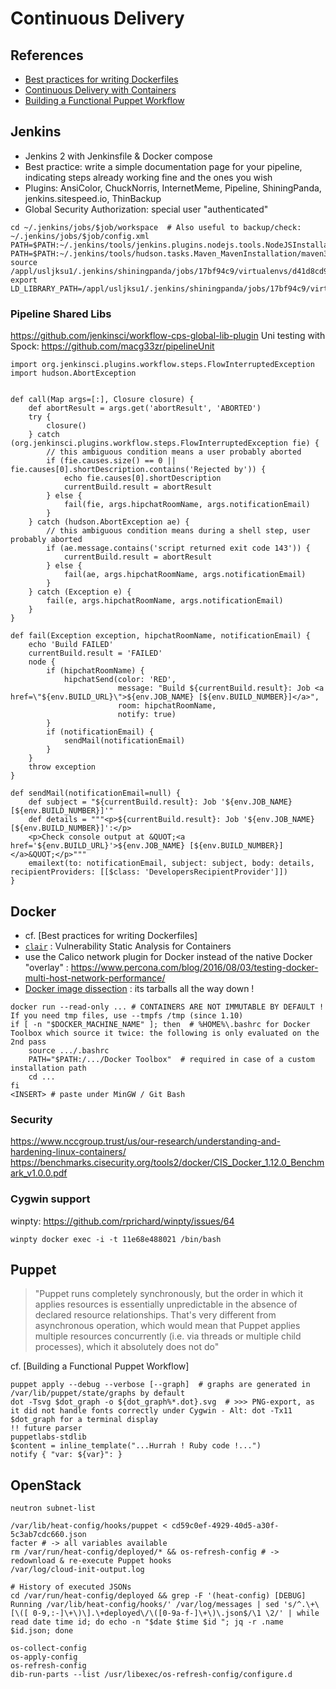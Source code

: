 Continuous Delivery
===================

## References
- [Best practices for writing Dockerfiles](https://docs.docker.com/engine/userguide/eng-image/dockerfile_best-practices/)
- [Continuous Delivery with Containers](http://www.slideshare.net/dbryant_uk/oreillynginx-2016-continuous-delivery-with-containers-the-trials-and-tribulations)
- [Building a Functional Puppet Workflow](http://garylarizza.com/blog/2014/02/17/puppet-workflow-part-1/)


## Jenkins
- Jenkins 2 with Jenkinsfile & Docker compose
- Best practice: write a simple documentation page for your pipeline, indicating steps already working fine and the ones you wish
- Plugins: AnsiColor, ChuckNorris, InternetMeme, Pipeline, ShiningPanda, jenkins.sitespeed.io, ThinBackup
- Global Security Authorization: special user "authenticated"

```
cd ~/.jenkins/jobs/$job/workspace  # Also useful to backup/check: ~/.jenkins/jobs/$job/config.xml
PATH=$PATH:~/.jenkins/tools/jenkins.plugins.nodejs.tools.NodeJSInstallation/NodeJs_6.2.1/bin/
PATH=$PATH:~/.jenkins/tools/hudson.tasks.Maven_MavenInstallation/maven3/bin/
source /appl/usljksu1/.jenkins/shiningpanda/jobs/17bf94c9/virtualenvs/d41d8cd9/bin/activate
export LD_LIBRARY_PATH=/appl/usljksu1/.jenkins/shiningpanda/jobs/17bf94c9/virtualenvs/d41d8cd9/lib
```

### Pipeline Shared Libs

https://github.com/jenkinsci/workflow-cps-global-lib-plugin
Uni testing with Spock: https://github.com/macg33zr/pipelineUnit

    import org.jenkinsci.plugins.workflow.steps.FlowInterruptedException
    import hudson.AbortException


    def call(Map args=[:], Closure closure) {
        def abortResult = args.get('abortResult', 'ABORTED')
        try {
            closure()
        } catch (org.jenkinsci.plugins.workflow.steps.FlowInterruptedException fie) {
            // this ambiguous condition means a user probably aborted
            if (fie.causes.size() == 0 || fie.causes[0].shortDescription.contains('Rejected by')) {
                echo fie.causes[0].shortDescription
                currentBuild.result = abortResult
            } else {
                fail(fie, args.hipchatRoomName, args.notificationEmail)
            }
        } catch (hudson.AbortException ae) {
            // this ambiguous condition means during a shell step, user probably aborted
            if (ae.message.contains('script returned exit code 143')) {
                currentBuild.result = abortResult
            } else {
                fail(ae, args.hipchatRoomName, args.notificationEmail)
            }
        } catch (Exception e) {
            fail(e, args.hipchatRoomName, args.notificationEmail)
        }
    }

    def fail(Exception exception, hipchatRoomName, notificationEmail) {
        echo 'Build FAILED'
        currentBuild.result = 'FAILED'
        node {
            if (hipchatRoomName) {
                hipchatSend(color: 'RED',
                            message: "Build ${currentBuild.result}: Job <a href=\"${env.BUILD_URL}\">${env.JOB_NAME} [${env.BUILD_NUMBER}]</a>",
                            room: hipchatRoomName,
                            notify: true)
            }
            if (notificationEmail) {
                sendMail(notificationEmail)
            }
        }
        throw exception
    }

    def sendMail(notificationEmail=null) {
        def subject = "${currentBuild.result}: Job '${env.JOB_NAME} [${env.BUILD_NUMBER}]'"
        def details = """<p>${currentBuild.result}: Job '${env.JOB_NAME} [${env.BUILD_NUMBER}]':</p>
        <p>Check console output at &QUOT;<a href='${env.BUILD_URL}'>${env.JOB_NAME} [${env.BUILD_NUMBER}]</a>&QUOT;</p>"""
        emailext(to: notificationEmail, subject: subject, body: details, recipientProviders: [[$class: 'DevelopersRecipientProvider']])
    }


## Docker
- cf. [Best practices for writing Dockerfiles]
- [`clair`](https://github.com/coreos/clair) : Vulnerability Static Analysis for Containers
- use the Calico network plugin for Docker instead of the native Docker "overlay" : https://www.percona.com/blog/2016/08/03/testing-docker-multi-host-network-performance/
- [Docker image dissection](http://blog.jeduncan.com/docker-image-dissection.html=) : its tarballs all the way down !

```
docker run --read-only ... # CONTAINERS ARE NOT IMMUTABLE BY DEFAULT ! If you need tmp files, use --tmpfs /tmp (since 1.10)
if [ -n "$DOCKER_MACHINE_NAME" ]; then  # %HOME%\.bashrc for Docker Toolbox which source it twice: the following is only evaluated on the 2nd pass
    source .../.bashrc
    PATH="$PATH:/.../Docker Toolbox"  # required in case of a custom installation path
    cd ...
fi
<INSERT> # paste under MinGW / Git Bash
```

### Security
https://www.nccgroup.trust/us/our-research/understanding-and-hardening-linux-containers/
https://benchmarks.cisecurity.org/tools2/docker/CIS_Docker_1.12.0_Benchmark_v1.0.0.pdf

### Cygwin support
winpty: https://github.com/rprichard/winpty/issues/64

    winpty docker exec -i -t 11e68e488021 /bin/bash


## Puppet
> "Puppet runs completely synchronously, but the order in which it applies resources is essentially unpredictable in the absence of declared resource relationships.  That's very different from asynchronous operation, which would mean that Puppet applies multiple resources concurrently (i.e. via threads or multiple child processes), which it absolutely does not do"

cf. [Building a Functional Puppet Workflow]

```
puppet apply --debug --verbose [--graph]  # graphs are generated in /var/lib/puppet/state/graphs by default
dot -Tsvg $dot_graph -o ${dot_graph%*.dot}.svg  # >>> PNG-export, as it did not handle fonts correctly under Cygwin - Alt: dot -Tx11 $dot_graph for a terminal display
!! future parser
puppetlabs-stdlib
$content = inline_template("...Hurrah ! Ruby code !...")
notify { "var: ${var}": }
```


## OpenStack
```
neutron subnet-list

/var/lib/heat-config/hooks/puppet < cd59c0ef-4929-40d5-a30f-5c3ab7cdc660.json
facter # -> all variables available
rm /var/run/heat-config/deployed/* && os-refresh-config # -> redownload & re-execute Puppet hooks
/var/log/cloud-init-output.log

# History of executed JSONs
cd /var/run/heat-config/deployed && grep -F '(heat-config) [DEBUG] Running /var/lib/heat-config/hooks/' /var/log/messages | sed 's/^.\+\[\([ 0-9,:-]\+\)\].\+deployed\/\([0-9a-f-]\+\)\.json$/\1 \2/' | while read date time id; do echo -n "$date $time $id "; jq -r .name $id.json; done

os-collect-config
os-apply-config
os-refresh-config
dib-run-parts --list /usr/libexec/os-refresh-config/configure.d
```
